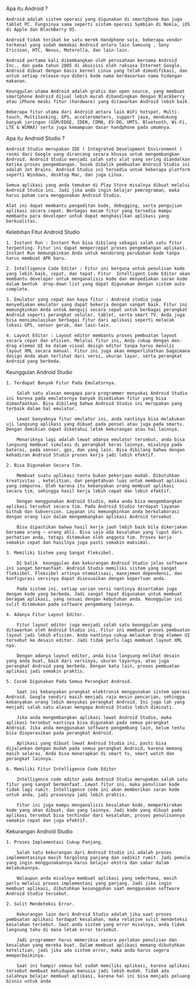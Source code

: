 Apa itu Android ?

    Android adalah sistem operasi yang digunakan di smartphone dan juga tablet PC. Fungsinya sama seperti sistem operasi Symbian di Nokia, iOS di Apple dan BlackBerry OS.

    Android tidak terikat ke satu merek Handphone saja, beberapa vendor terkenal yang sudah memakai Android antara lain Samsung , Sony Ericsson, HTC, Nexus, Motorolla, dan lain-lain.

    Android pertama kali dikembangkan oleh perusahaan bernama Android Inc., dan pada tahun 2005 di akuisisi oleh raksasa Internet Google. Android dibuat dengan basis kernel Linux yang telah dimodifikasi, dan untuk setiap release-nya diberi kode nama berdasarkan nama hidangan makanan.

    Keunggulan utama Android adalah gratis dan open source, yang membuat smartphone Android dijual lebih murah dibandingkan dengan Blackberry atau iPhone meski fitur (hardware) yang ditawarkan Android lebih baik.

    Beberapa fitur utama dari Android antara lain WiFi hotspot, Multi-touch, Multitasking, GPS, accelerometers, support java, mendukung banyak jaringan (GSM/EDGE, IDEN, CDMA, EV-DO, UMTS, Bluetooth, Wi-Fi, LTE & WiMAX) serta juga kemampuan dasar handphone pada umumnya.



Apa itu Android Studio ?

    Android Studio merupakan IDE ( Integrated Development Environment ) resmi dari Google yang dirancang secara khusus untuk mengembangkan Android. Android Studio menjadi salah satu alat yang sering diandalkan ketika proses pengembangan. Sosok dibalik pembuatan Android Studio ini adalah Jet Brains. Android Studio ini tersedia untuk beberapa platform seperti Windows, desktop Mac, dan juga Linux.

    Semua aplikasi yang anda temukan di Play Store misalnya dibuat melalui Android Studio ini. Jadi jika anda ingin belajar pemrograman, maka harus paham cara menggunakan Android Studio. 

    Alat ini dapat membantu pengeditan kode, debugging, serta pengujian aplikasi secara cepat. Berbagai macam fitur yang tersedia mampu membantu para developer untuk dapat menghasilkan aplikasi yang berkualitas. 


Kelebihan Fitur Android Studio

    1. Instant Run : Instant Run bisa dibilang sebagai salah satu fitur terpenting. Fitur ini dapat mempercepat proses pengembangan aplikasi.    Instant Run memungkinkan Anda untuk mendorong perubahan kode tanpa harus membuat APK baru.

    2. Intelligence Code Editor : Fitur ini berguna untuk penulisan kode yang lebih baik, cepat, dan tepat. Fitur  Intelligent Code Editor akan membantu developer untuk menganalisis kode dan menyediakan saran kode dalam bentuk  drop-down list yang dapat digunakan dengan sistem auto complete.

    3. Emulator yang cepat dan kaya fitur : Android studio juga menyediakan emulator yang dapat bekerja dengan sangat baik. Fitur ini memungkinkan Anda untuk menguji secara cepat untuk berbagai perangkat Android seperti perangkat seluler, tablet, serta smart TV. Anda juga bisa mensimulasikan berbagai fitur dari aplikasi seperti melacak lokasi GPS, sensor gerak, dan lain-lain.

    4. Layout Editor : Layout editor membantu proses pembuatan layout secara cepat dan efisien. Melalui fitur ini, Anda cukup dengan men-drag elemen UI ke dalam visual design editor tanpa harus menulis layout XML secara manual. Fitur ini juga akan memperlihatkan bagaimana design Anda akan terlihat dari versi, ukuran layar, serta perangkat Android yang berbeda.

Keunggulan Android Studio

    1. Terdapat Banyak Fitur Pada Emulatornya.

        Salah satu alasan mengapa para programmer menyukai Android Studio ini karena pada emulatornya banyak disediakan fitur yang bisa dimanfaatkan. Bisa dibilang bahwa Android Studio ini merupakan yang terbaik dalam hal emulator.

        Lewat banyaknya fitur emulator ini, anda nantinya bisa melakukan uji langsung aplikasi yang dibuat pada ponsel atau juga pada smartv. Dengan demikian dapat diketahui letak kekurangan atau hal lainnya.
        
        Menariknya lagi adalah lewat adanya emulator tersebut, anda bisa langsung membuat simulasi di perangkat keras lainnya, misalnya pada baterai, pada sensor, gps, dan yang lain. Bisa dibilang bahwa dengan kehadiran Android Studio proses kerja jadi lebih efektif.

    2. Bisa Digunakan Secara Tim.

        Membuat suatu aplikasi tentu bukan pekerjaan mudah. Dibutuhkan kreativitas , ketelitian, dan pengetahuan luas untuk membuat aplikasi yang sempurna. Oleh karena itu kebanyakan orang membuat aplikasi secara tim, sehingga hasil kerja lebih cepat dan lebih efektif.

        Dengan menggunakan Android Studio, maka anda bisa mengembangkan aplikasi tersebut secara tim. Pada Android Studio terdapat layanan Github dan Subversion. Layanan ini memungkinkan anda berkolaborasi dengan orang lain dalam mengembangkan aplikasi Android tersebut.

        Bisa dipastikan bahwa hasil kerja jauh lebih baik bila dikerjakan bersama orang – orang ahli. Bisa saja ada kesalahan yang luput dari perhatian anda, tetapi ditemukan oleh anggota tim. Proses kerja semakin cepat dan hasilnya juga pasti semakin maksimal. 

    3. Memiliki Sistem yang Sangat Fleksibel.

        Di balik  keunggulan dan kekurangan Android Studio jelas software ini sangat bermanfaat. Android Studio memiliki sistem yang sangat fleksibel. Fleksibel artinya otomatisasi, manejemen dependensi, dan konfigurasi versinya dapat disesuaikan dengan keperluan anda.

        Pada sistem ini, setiap varian versi nantinya disertakan juga dengan kode yang berbeda. Jadi sangat tepat digunakan untuk membuat beragam aplikasi, yang sesuai dengan kebutuhan anda. Keunggulan ini sulit ditemukan pada software pengembang lainnya.

    4. Adanya Fitur Layout Editor.

        Fitur layout editor juga menjadi salah satu keunggulan yang ditawarkan oleh Android Studio ini. Fitur ini membuat proses pembuatan layout jadi lebih efisien. Anda nantinya cukup melaukan drag elemen UI tersebut ke desain editor. Jadi tidak perlu lagi membuat layout XML nya.

        Dengan adanya layout editor, anda bisa langsung melihat desain yang anda buat, baik dari versinya, ukuran layarnya, atau juga perangkat Android yang berbeda. Dengan kata lain, proses pembuatan aplikasi jadi semakin praktis.

    5. Cocok Digunakan Pada Semua Perangkat Android.

        Saat ini kebanyakan prangkat elektronik menggunakan sistem operasi Android. Google sendiri masih menjadi raja mesin pencarian, sehingga kebanyakan orang lebih menyukai perangkat Android. Ini juga lah yang menjadi salah satu alasan mengapa Android Studio lebih diminati.

        Jika anda mengembangkan aplikasi lewat Android Studio, maka aplikasi tersebut nantinya bisa digunakan pada semua perangkat Android. Jika anda menggunakan software pengembang lain, belum tentu bisa dioperasikan pada perangkat Android.

        Aplikasi yang dibuat lewat Android Studio ini, pasti bisa dijalankan dengan mudah pada semua perangkat Android, karena memang masih selaras. Anda bisa menerapkan di smart tv, smart watch dan perangkat lainnya.

    6. Memiliki Fitur Intelligence Code Editor

        Intelligence code editor pada Android Studio merupakan salah satu fitur yang sangat bermanfaat. Lewat fitur ini, maka penulisan kode tidak lagi rumit. Intelligence code ini akan memberikan saran kode untuk anda, jadi prosesnya jadi lebih praktis.

        Fitur ini juga mampu menganalisis kesalahan kode, memperkirakan kode yang akan dibuat, dan yang lainnya. Jadi kode yang dibuat pada aplikasi tersebut bisa terhindar dari kesalahan, proses penulisannya semakin cepat dan juga efektif.

Kekurangan Android Studio

    1. Proses Implementasi Cukup Panjang.

        Salah satu kekurangan dari Android Studio ini adalah proses implementasinya masih tergolong panjang dan sedikit rumit. Jadi pemula yang ingin menggunakannya harus belajar ekstra dan sabar dalam melakukannya.

        Walaupun anda misalnya membuat aplikasi yang sederhana, masih perlu melalui proses implementasi yang panjang. Jadi jika ingin membuat aplikasi, dibutuhkan kesungguhan saat menggunakan software Android Studio tersebut.

    2. Sulit Mendeteksi Error.

        Kekurangan lain dari Android Studio adalah jika saat proses pembuatan aplikasi terdapat kesalahan, maka relative sulit mendeteksi kesalahan tersebut. Saat anda sistem yang error misalnya, anda tidak langsung tahu di mana letak error tersebut.

        Jadi programmer harus memeriksa secara perlahan penulisan dan kesalahan yang mereka buat. Dalam membuat aplikasi memang dibutuhkan ketelitian, jadi jika ada sistem error, maka anda harus segera memperbaikinya.

        Saat ini hampir semua hal sudah memiliki aplikasi, karena aplikasi tersebut membuat kehidupan manusia jadi lebih mudah. Tidak ada salahnya belajar membuat aplikasi, karena hal ini bisa menjadi peluang bisnis untuk anda